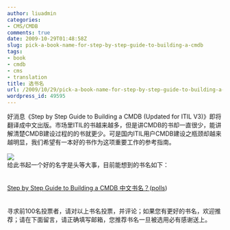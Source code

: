 ```yaml
---
author: liuadmin
categories:
- CMS/CMDB
comments: true
date: 2009-10-29T01:48:58Z
slug: pick-a-book-name-for-step-by-step-guide-to-building-a-cmdb
tags:
- book
- cmdb
- cms
- translation
title: 选书名
url: /2009/10/29/pick-a-book-name-for-step-by-step-guide-to-building-a-cmdb/
wordpress_id: 49595
---
```


好消息《Step by Step Guide to Building a CMDB (Updated for ITIL V3)》即将翻译成中文出版。市场里ITIL的书越来越多，但是讲CMDB的书却一直很少，能讲解清楚CMDB建设过程的的书就更少。可是国内ITIL用户CMDB建设之瓶颈却越来越明显，我们希望有一本好的书作为这项重要工作的参考指南。<br /><br />[![](http://ecx.images-amazon.com/images/I/41obkAD85tL._SL500_AA240_.jpg)](http://www.bmc.com/products/product-listing/53556216-141391-2117.html)<br />给此书起一个好的名字是头等大事，目前能想到的书名如下：<br /><br /><br />[Step by Step Guide to Building a CMDB 中文书名？](http://answers.polldaddy.com/poll/2182921/)([polls](http://answers.polldaddy.com))<br /><br /><br />寻求前100名投票者，请对以上书名投票，并评论；如果您有更好的书名，欢迎推荐；请在下面留言，请正确填写邮箱，您推荐书名一旦被选用必有感谢送上。

